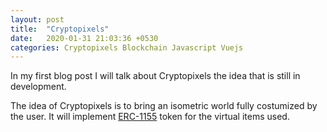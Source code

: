 ```yaml
---
layout: post
title:  "Cryptopixels"
date:   2020-01-31 21:03:36 +0530
categories: Cryptopixels Blockchain Javascript Vuejs
---
```

In my first blog post I will talk about Cryptopixels the idea that is still in development.

The idea of Cryptopixels is to bring an isometric world fully costumized by the user. It will implement [ERC-1155][ERC-1155] token for the virtual items used.


[ERC-1155]: https://github.com/ethereum/eips/issues/1155
